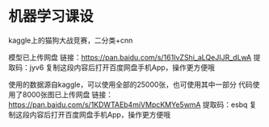 # 机器学习课设

kaggle上的猫狗大战竞赛，二分类+cnn

模型已上传网盘
链接：https://pan.baidu.com/s/161IvZShi_aLQeJIJR_dLwA 
提取码：jyv6 
复制这段内容后打开百度网盘手机App，操作更方便哦

使用的数据源自kaggle，可以使用全部的25000张，也可使用其中一部分
代码使用了8000张图已上传网盘
链接：https://pan.baidu.com/s/1KDWTAEb4miVMpcKMYe5wmA 
提取码：esbq 
复制这段内容后打开百度网盘手机App，操作更方便哦
